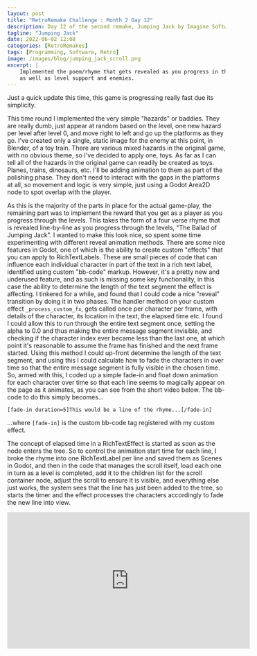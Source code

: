 ```yaml
---
layout: post
title: "RetroRemake Challenge : Month 2 Day 12"
description: Day 12 of the second remake, Jumping Jack by Imagine Software.
tagline: "Jumping Jack"
date: 2022-06-02 12:08
categories: [RetroRemakes]
tags: [Programming, Software, Retro]
image: /images/blog/jumping_jack_scroll.png
excerpt: |
    Implemented the poem/rhyme that gets revealed as you progress in the game,
    as well as level support and enemies.
---
```


Just a quick update this time, this game is progressing really fast due its
simplicity. 

This time round I implemented the very simple "hazards" or baddies. They are
really dumb, just appear at random based on the level, one new hazard per level
after level 0, and move right to left and go up the platforms as they go. I've
created only a single, static image for the enemy at this point, in Blender, of
a toy train. There are various mixed hazards in the original game, with no
obvious theme, so I've decided to apply one, toys. As far as I can tell all of
the hazards in the original game can readily be created as toys. Planes, trains,
dinosaurs, etc. I'll be adding animation to them as part of the polishing phase.
They don't need to interact with the gaps in the platforms at all, so movement
and logic is very simple, just using a Godot Area2D node to spot overlap with
the player.

As this is the majority of the parts in place for the actual game-play, the 
remaining part was to implement the reward that you get as a player as you 
progress through the levels. This takes the form of a four verse rhyme that is
revealed line-by-line as you progress through the levels, 
"The Ballad of Jumping Jack". I wanted to make this look nice, so spent some
time experimenting with different reveal animation methods. There are some nice
features in Godot, one of which is the ability to create custom "effects" that
you can apply to RichTextLabels. These are small pieces of code that can 
influence each individual character in part of the text in a rich text label,
identified using custom "bb-code" markup. However, it's a pretty new and
underused feature, and as such is missing some key functionality, in this case
the ability to determine the length of the text segment the effect is affecting.
I tinkered for a while, and found that I could code a nice "reveal" transition
by doing it in two phases. The handler method on your custom effect 
`_process_custom_fx`, gets called once per character per frame, with details of
the character, its location in the text, the elapsed time etc. I found I could
allow this to run through the entire text segment once, setting the alpha to 0.0
and thus making the entire message segment invisible, and checking if the 
character index ever became less than the last one, at which point it's 
reasonable to assume the frame has finished and the next frame started. Using 
this method I could up-front determine the length of the text segment, and 
using this I could calculate how to fade the characters in over time so that
the entire message segment is fully visible in the chosen time. So, armed with 
this, I coded up a simple fade-in and float down animation for each character
over time so that each line seems to magically appear on the page as it 
animates, as you can see from the short video below. The bb-code to do this
simply becomes...

```
[fade-in duration=5]This would be a line of the rhyme...[/fade-in]
```


...where `[fade-in]` is the custom bb-code tag registered with my custom effect.

The concept of elapsed time in a RichTextEffect is started as soon as the node
enters the tree. So to control the animation start time for each line, I 
broke the rhyme into one RichTextLabel per line and saved them as Scenes in 
Godot, and then in the code that manages the scroll itself, load each one in 
turn as a level is completed, add it to the children list for the scroll
container node, adjust the scroll to ensure it is visible, and everything else 
just works, the system sees that the line has just been added to the tree, so 
starts the timer and the effect processes the characters accordingly to fade
the new line into view.

<iframe width="560" height="315" src="https://www.youtube.com/embed/yz19z4R8Xdk" title="YouTube video player" frameborder="0" allow="accelerometer; autoplay; clipboard-write; encrypted-media; gyroscope; picture-in-picture" allowfullscreen></iframe>
